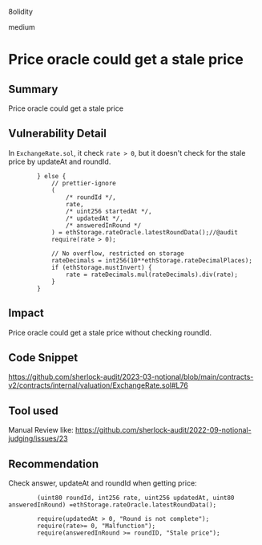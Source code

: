 8olidity

medium

# Price oracle could get a stale price

## Summary
Price oracle could get a stale price
## Vulnerability Detail
In `ExchangeRate.sol`, it check `rate > 0`, but it doesn't check for the stale price by updateAt and roundId.

```solidity
        } else {
            // prettier-ignore
            (
                /* roundId */,
                rate,
                /* uint256 startedAt */,
                /* updatedAt */,
                /* answeredInRound */
            ) = ethStorage.rateOracle.latestRoundData();//@audit 
            require(rate > 0);

            // No overflow, restricted on storage
            rateDecimals = int256(10**ethStorage.rateDecimalPlaces);
            if (ethStorage.mustInvert) {
                rate = rateDecimals.mul(rateDecimals).div(rate);
            }
        }
```


## Impact
Price oracle could get a stale price without checking roundId.
## Code Snippet
https://github.com/sherlock-audit/2023-03-notional/blob/main/contracts-v2/contracts/internal/valuation/ExchangeRate.sol#L76
## Tool used

Manual Review
like: https://github.com/sherlock-audit/2022-09-notional-judging/issues/23

## Recommendation
Check answer, updateAt and roundId when getting price:

```solidity
        (uint80 roundId, int256 rate, uint256 updatedAt, uint80 answeredInRound) =ethStorage.rateOracle.latestRoundData();

        require(updatedAt > 0, "Round is not complete");
        require(rate>= 0, "Malfunction");
        require(answeredInRound >= roundID, "Stale price");
```